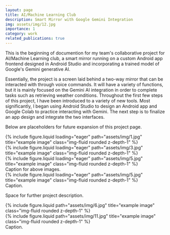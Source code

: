 ```yaml
---
layout: page
title: AI/Machine Learning Club
description: Smart Mirror with Google Gemini Integration
img: assets/img/12.jpg
importance: 1
category: work
related_publications: true
---
```


This is the beginning of documention for my team's collaborative project for AI/Machine Learning club, 
a smart mirror running on a custom Android app frontend designed in Android Studio and incorporating 
a trained model of Google's Gemini generative AI.

Essentially, the project is a screen laid behind a two-way mirror that can be interacted with through voice commands. It will have a variety of functions, but it is mainly focused on the 
Gemini AI integration in order to complete tasks such as retrieving weather conditions. Throughout the first few steps of this project, I have been introduced to a variety of new tools. Most 
significantly, I began using Android Studio to design an Android app and Google Colab to practice interacting with Gemini. The next step is to finalize an app design and integrate the two interfaces.

Below are placeholders for future expansion of this project page.

<div class="row">
    <div class="col-sm mt-3 mt-md-0">
        {% include figure.liquid loading="eager" path="assets/img/1.jpg" title="example image" class="img-fluid rounded z-depth-1" %}
    </div>
    <div class="col-sm mt-3 mt-md-0">
        {% include figure.liquid loading="eager" path="assets/img/3.jpg" title="example image" class="img-fluid rounded z-depth-1" %}
    </div>
    <div class="col-sm mt-3 mt-md-0">
        {% include figure.liquid loading="eager" path="assets/img/5.jpg" title="example image" class="img-fluid rounded z-depth-1" %}
    </div>
</div>
<div class="caption">
    Caption for above images.
</div>
<div class="row">
    <div class="col-sm mt-3 mt-md-0">
        {% include figure.liquid loading="eager" path="assets/img/5.jpg" title="example image" class="img-fluid rounded z-depth-1" %}
    </div>
</div>
<div class="caption">
    Caption.
</div>

Space for further project description.

<div class="row justify-content-sm-center">
    <div class="col-sm-8 mt-3 mt-md-0">
        {% include figure.liquid path="assets/img/6.jpg" title="example image" class="img-fluid rounded z-depth-1" %}
    </div>
    <div class="col-sm-4 mt-3 mt-md-0">
        {% include figure.liquid path="assets/img/11.jpg" title="example image" class="img-fluid rounded z-depth-1" %}
    </div>
</div>
<div class="caption">
    Caption.
</div>

